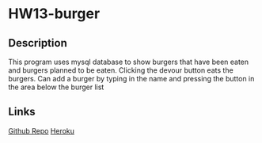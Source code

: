 # HW13-burger
## Description
This program uses mysql database to show burgers that have been eaten and burgers planned to be eaten.
Clicking the devour button eats the burgers.
Can add a burger by typing in the name and pressing the button in the area below the burger list

## Links
[Github Repo](https://github.com/sdratch/HW13-burger)
[Heroku](https://pure-caverns-67601.herokuapp.com/)